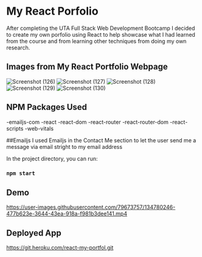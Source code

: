 # My React Porfolio
After completing the UTA Full Stack Web Development Bootcamp I decided to create my own porfolio using React to help showcase what I had learned from the course and from learning other techniques from doing my own research.

## Images from My React Portfolio Webpage
![Screenshot (126)](https://user-images.githubusercontent.com/79673757/134779868-e97eb7f8-da4f-4984-a4af-d95af7f524ec.png)
![Screenshot (127)](https://user-images.githubusercontent.com/79673757/134779871-bd05bb4a-8738-4192-a43c-2cce0b1b2836.png)
![Screenshot (128)](https://user-images.githubusercontent.com/79673757/134779873-75ec4580-b4a1-476d-b217-07ea53e6af41.png)
![Screenshot (129)](https://user-images.githubusercontent.com/79673757/134779875-cefff138-bf86-413d-8375-20c26c2f81fd.png)
![Screenshot (130)](https://user-images.githubusercontent.com/79673757/134779877-ea0528dc-bb4e-4bf3-8832-96d3460f3893.png)

## NPM Packages Used
-emailjs-com
-react
-react-dom
-react-router
-react-router-dom
-react-scripts
-web-vitals

##Emailjs
I used Emailjs in the Contact Me section to let the user send me a message via email stright to my email address

In the project directory, you can run:

### `npm start`

## Demo
https://user-images.githubusercontent.com/79673757/134780246-477b623e-3644-43ea-918a-f981b3dee141.mp4


## Deployed App
https://git.heroku.com/react-my-portfol.git


